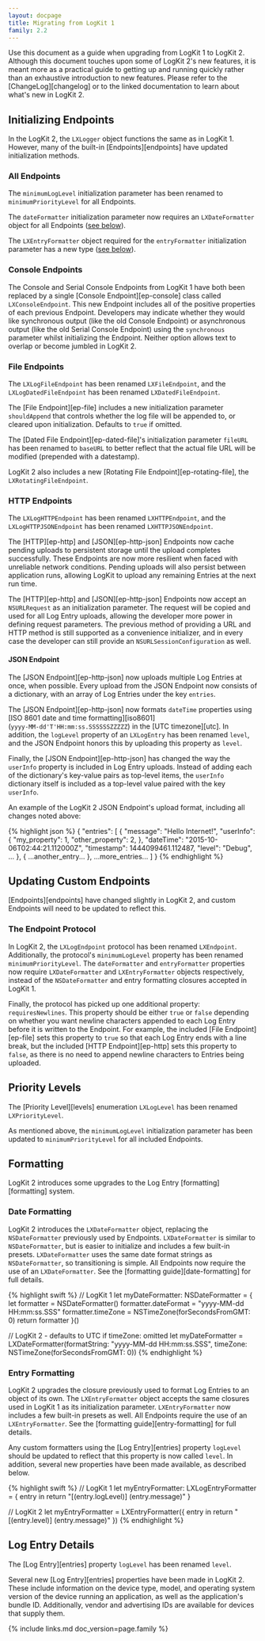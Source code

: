 ```yaml
---
layout: docpage
title: Migrating from LogKit 1
family: 2.2
---
```


Use this document as a guide when upgrading from LogKit 1 to LogKit 2. Although this document touches upon some of LogKit 2's new features, it is meant more as a practical guide to getting up and running quickly rather than an exhaustive introduction to new features. Please refer to the [ChangeLog][changelog] or to the linked documentation to learn about what's new in LogKit 2.


## Initializing Endpoints

In the LogKit 2, the `LXLogger` object functions the same as in LogKit 1. However, many of the built-in [Endpoints][endpoints] have updated initialization methods.

### All Endpoints

The `minimumLogLevel` initialization parameter has been renamed to `minimumPriorityLevel` for all Endpoints.

The `dateFormatter` initialization parameter now requires an `LXDateFormatter` object for all Endpoints ([see below][local_date-formatting]).

The `LXEntryFormatter` object required for the `entryFormatter` initialization parameter has a new type ([see below][local_entry-formatting]).

### Console Endpoints

The Console and Serial Console Endpoints from LogKit 1 have both been replaced by a single [Console Endpoint][ep-console] class called `LXConsoleEndpoint`. This new Endpoint includes all of the positive properties of each previous Endpoint. Developers may indicate whether they would like synchronous output (like the old Console Endpoint) or asynchronous output (like the old Serial Console Endpoint) using the `synchronous` parameter whilst initializing the Endpoint. Neither option allows text to overlap or become jumbled in LogKit 2.

### File Endpoints

The `LXLogFileEndpoint` has been renamed `LXFileEndpoint`, and the `LXLogDatedFileEndpoint` has been renamed `LXDatedFileEndpoint`.

The [File Endpoint][ep-file] includes a new initialization parameter `shouldAppend` that controls whether the log file will be appended to, or cleared upon initialization. Defaults to `true` if omitted.

The [Dated File Endpoint][ep-dated-file]'s initialization parameter `fileURL` has been renamed to `baseURL` to better reflect that the actual file URL will be modified (prepended with a datestamp).

LogKit 2 also includes a new [Rotating File Endpoint][ep-rotating-file], the `LXRotatingFileEndpoint`.

### HTTP Endpoints

The `LXLogHTTPEndpoint` has been renamed `LXHTTPEndpoint`, and the `LXLogHTTPJSONEndpoint` has been renamed `LXHTTPJSONEndpoint`.

The [HTTP][ep-http] and [JSON][ep-http-json] Endpoints now cache pending uploads to persistent storage until the upload completes successfully. These Endpoints are now more resilient when faced with unreliable network conditions. Pending uploads will also persist between application runs, allowing LogKit to upload any remaining Entries at the next run time.

The [HTTP][ep-http] and [JSON][ep-http-json] Endpoints now accept an `NSURLRequest` as an initialization parameter. The request will be copied and used for all Log Entry uploads, allowing the developer more power in defining request parameters. The previous method of providing a URL and HTTP method is still supported as a convenience initializer, and in every case the developer can still provide an `NSURLSessionConfiguration` as well.

#### JSON Endpoint

The [JSON Endpoint][ep-http-json] now uploads multiple Log Entries at once, when possible. Every upload from the JSON Endpoint now consists of a dictionary, with an array of Log Entries under the key `entries`.

The [JSON Endpoint][ep-http-json] now formats `dateTime` properties using [ISO 8601 date and time formatting][iso8601]<br>(`yyyy-MM-dd'T'HH:mm:ss.SSSSSSZZZZZ`) in the [UTC timezone][utc]. In addition, the `logLevel` property of an `LXLogEntry` has been renamed `level`, and the JSON Endpoint honors this by uploading this property as `level`.

Finally, the [JSON Endpoint][ep-http-json] has changed the way the `userInfo` property is included in Log Entry uploads. Instead of adding each of the dictionary's key-value pairs as top-level items, the `userInfo` dictionary itself is included as a top-level value paired with the key `userInfo`.

An example of the LogKit 2 JSON Endpoint's upload format, including all changes noted above:

{% highlight json %}
{
    "entries": [
        {
            "message": "Hello Internet!",
            "userInfo": {
                "my_property": 1,
                "other_property": 2,
            },
            "dateTime": "2015-10-06T02:44:21.112000Z",
            "timestamp": 1444099461.112487,
            "level": "Debug",
            ...
        },
        {
            ...another_entry...
        },
        ...more_entries...
    ]
}
{% endhighlight %}


## Updating Custom Endpoints

[Endpoints][endpoints] have changed slightly in LogKit 2, and custom Endpoints will need to be updated to reflect this.

### The Endpoint Protocol

In LogKit 2, the `LXLogEndpoint` protocol has been renamed `LXEndpoint`. Additionally, the protocol's `minimumLogLevel` property has been renamed `minimumPriorityLevel`. The `dateFormatter` and `entryFormatter` properties now require `LXDateFormatter` and `LXEntryFormatter` objects respectively, instead of the `NSDateFormatter` and entry formatting closures accepted in LogKit 1.

Finally, the protocol has picked up one additional property: `requiresNewlines`. This property should be either `true` or `false` depending on whether you want newline characters appended to each Log Entry before it is written to the Endpoint. For example, the included [File Endpoint][ep-file] sets this property to `true` so that each Log Entry ends with a line break, but the included [HTTP Endpoint][ep-http] sets this property to `false`, as there is no need to append newline characters to Entries being uploaded.


## Priority Levels

The [Priority Level][levels] enumeration `LXLogLevel` has been renamed `LXPriorityLevel`.

As mentioned above, the `minimumLogLevel` initialization parameter has been updated to `minimumPriorityLevel` for all included Endpoints.


## Formatting

LogKit 2 introduces some upgrades to the Log Entry [formatting][formatting] system.

### Date Formatting

LogKit 2 introduces the `LXDateFormatter` object, replacing the `NSDateFormatter` previously used by Endpoints. `LXDateFormatter` is similar to `NSDateFormatter`, but is easier to initialize and includes a few built-in presets. `LXDateFormatter` uses the same date format strings as `NSDateFormatter`, so transitioning is simple. All Endpoints now require the use of an `LXDateFormatter`. See the [formatting guide][date-formatting] for full details.

{% highlight swift %}
// LogKit 1
let myDateFormatter: NSDateFormatter = {
    let formatter = NSDateFormatter()
    formatter.dateFormat = "yyyy-MM-dd HH:mm:ss.SSS"
    formatter.timeZone = NSTimeZone(forSecondsFromGMT: 0)
    return formatter
}()

// LogKit 2 - defaults to UTC if timeZone: omitted
let myDateFormatter = LXDateFormatter(formatString: "yyyy-MM-dd HH:mm:ss.SSS", timeZone: NSTimeZone(forSecondsFromGMT: 0))
{% endhighlight %}

### Entry Formatting

LogKit 2 upgrades the closure previously used to format Log Entries to an object of its own. The `LXEntryFormatter` object accepts the same closures used in LogKit 1 as its initialization parameter. `LXEntryFormatter` now includes a few built-in presets as well. All Endpoints require the use of an `LXEntryFormatter`. See the [formatting guide][entry-formatting] for full details.

Any custom formatters using the [Log Entry][entries] property `logLevel` should be updated to reflect that this property is now called `level`. In addition, several new properties have been made available, as described below.

{% highlight swift %}
// LogKit 1
let myEntryFormatter: LXLogEntryFormatter = { entry in return "[\(entry.logLevel)] \(entry.message)" }

// LogKit 2
let myEntryFormatter = LXEntryFormatter({ entry in return "[\(entry.level)] \(entry.message)" })
{% endhighlight %}


## Log Entry Details

The [Log Entry][entries] property `logLevel` has been renamed `level`.

Several new [Log Entry][entries] properties have been made in LogKit 2. These include information on the device type, model, and operating system version of the device running an application, as well as the application's bundle ID. Additionally, vendor and advertising IDs are available for devices that supply them.


[local_date-formatting]: #date-formatting
[local_entry-formatting]: #entry-formatting

{% include links.md doc_version=page.family %}
